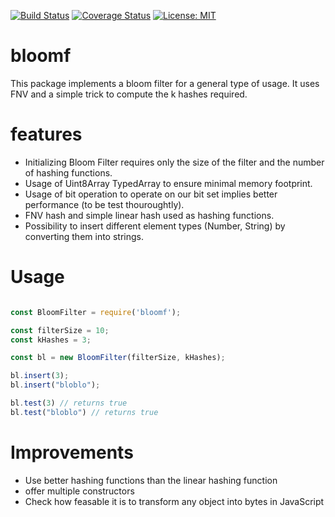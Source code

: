 [![Build Status](https://travis-ci.org/Khalilw1/bloomf.svg?branch=master)](https://travis-ci.org/Khalilw1/bloomf)
[![Coverage Status](https://coveralls.io/repos/github/Khalilw1/bloomf/badge.svg?branch=master)](https://coveralls.io/github/Khalilw1/bloomf?branch=master)
[![License: MIT](https://img.shields.io/badge/License-MIT-yellow.svg)](https://opensource.org/licenses/MIT)

# bloomf

This package implements a bloom filter for a general type of usage. It uses FNV and a simple trick to compute the k hashes required.

# features

- Initializing Bloom Filter requires only the size of the filter and the number of hashing functions.
- Usage of Uint8Array TypedArray to ensure minimal memory footprint.
- Usage of bit operation to operate on our bit set implies better performance (to be test thouroughtly).
- FNV hash and simple linear hash used as hashing functions.
- Possibility to insert different element types (Number, String) by converting them into strings.

# Usage

```js

const BloomFilter = require('bloomf');

const filterSize = 10;
const kHashes = 3;

const bl = new BloomFilter(filterSize, kHashes);

bl.insert(3);
bl.insert("bloblo");

bl.test(3) // returns true
bl.test("bloblo") // returns true

```

# Improvements
- Use better hashing functions than the linear hashing function
- offer multiple constructors
- Check how feasable it is to transform any object into bytes in JavaScript
